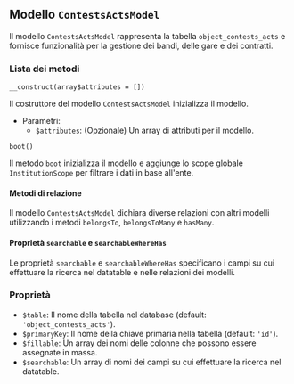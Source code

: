 ## Modello `ContestsActsModel`

Il modello `ContestsActsModel` rappresenta la tabella `object_contests_acts` e fornisce funzionalità per la gestione dei bandi, delle gare e dei contratti.

### Lista dei metodi

```
__construct(array$attributes = [])
```

Il costruttore del modello `ContestsActsModel` inizializza il modello.

* Parametri:
  * `$attributes`: (Opzionale) Un array di attributi per il modello.

```
boot()
```

Il metodo `boot` inizializza il modello e aggiunge lo scope globale `InstitutionScope` per filtrare i dati in base all'ente.

#### Metodi di relazione

Il modello `ContestsActsModel` dichiara diverse relazioni con altri modelli utilizzando i metodi `belongsTo`, `belongsToMany` e `hasMany`.

#### Proprietà `searchable` e `searchableWhereHas`

Le proprietà `searchable` e `searchableWhereHas` specificano i campi su cui effettuare la ricerca nel datatable e nelle relazioni dei modelli.

### Proprietà

* `$table`: Il nome della tabella nel database (default: `'object_contests_acts'`).
* `$primaryKey`: Il nome della chiave primaria nella tabella (default: `'id'`).
* `$fillable`: Un array dei nomi delle colonne che possono essere assegnate in massa.
* `$searchable`: Un array di nomi dei campi su cui effettuare la ricerca nel datatable.

